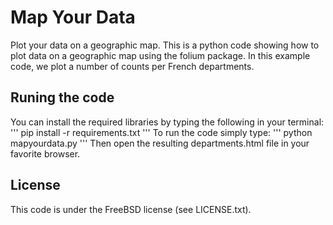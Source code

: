 # Map Your Data

Plot your data on a geographic map. This is a python code showing how to plot data on a geographic map using the folium package. In this example code, we plot a number of counts per French departments. 

## Runing the code
You can install the required libraries by typing the following in your terminal:
'''
pip install -r requirements.txt
'''
To run the code simply type:
'''
python mapyourdata.py
'''
Then open the resulting departments.html file in your favorite browser. 

## License 
This code is under the FreeBSD license (see LICENSE.txt).